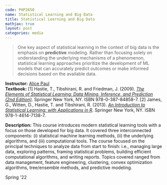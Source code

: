 ```yaml
---
code: PHP2650 
name: Statistical Learning and Big Data 
title: Statistical Learning and Big Data 
mathjax: true
layout: post
categories: media
---
```


>  One key aspect of statistical learning in the context of big data is the emphasis on **predictive** modeling. Rather than focusing solely on understanding the underlying mechanisms of a phenomenon, statistical learning approaches prioritize the development of ML models that can accurately predict outcomes or make informed decisions based on the available data.

**Instructor:** [Alice Paul](https://vivo.brown.edu/display/apaul6) <br>
**Textbook:** [1] Hastie, T., Tibshirani, R. and Friedman, J. (2009). [*The Elements of Statistical Learning: Data Mining, Inference, and Prediction (2nd Edition)*](https://hastie.su.domains/Papers/ESLII.pdf). Springer New York, NY. ISBN 978-0-387-84858-7. [2] James, G., Witten, D., Hastie, T. and Tibshirani, R. (2013). [*An Introduction to Statistical Learning: with Applications in R*](https://hastie.su.domains/ISLR2/ISLRv2_website.pdf). Springer New York, NY. ISBN 978-1-4614-7138-7. 

**Description:** This course introduces modern statistical learning tools with a focus on those developed for big data. It covered three interconnected components: (i) statistical machine learning methods, (ii) the underlying algorithms, and (iii) computational tools. The course focused on the principal techniques to analyze data from start to finish: i.e., managing large data, exploring patterns, framing statistical problems, building efficient computational algorithms, and writing reports. Topics covered ranged from data management, feature engineering, clustering, convex optimization algorithms, tree/ensemble methods, and predictive modeling.

<!--
After you complete this course, you should be able to:
• Manage and explore big data sources.
• Apply and evaluate results from statistical learning tools including clustering, decision trees, and neural networks.
• Understand the underlying assumptions and mathematical foundations of these methods.
• Compare the computational complexity of different statistical learning approaches.
• Write a data analysis reports utilizing the above concepts and synthesizing the results.
-->

Spring '22
